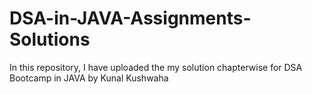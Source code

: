 # DSA-in-JAVA-Assignments-Solutions
In this repository, I have uploaded the my solution chapterwise for DSA Bootcamp in JAVA by Kunal Kushwaha
